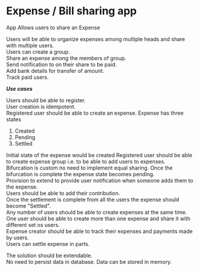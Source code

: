 # Expense / Bill sharing app
App Allows users to share an Expense

Users will be able to organize expenses among multiple heads and share with multiple users.  
Users can create a group.  
Share an expense among the members of group.  
Send notification to on their share to be paid.  
Add bank details for transfer of amount.  
Track paid users.  

**_Use cases_**  

Users should be able to register.  
User creation is idempotent.  
Registered user should be able to create an expense.
Expense has three states  

   1. Created
   2. Pending
   3. Settled
 
Initial state of the expense would be created
Registered user should be able to create expense group i.e. to be able to add users to expenses.
Bifurcation is custom no need to implement equal sharing.
Once the bifurcation is complete the expense state becomes pending.     
Provision to extend to provide user notification when someone adds them to the expense.  
Users should be able to add their contribution.  
Once the settlement is complete from all the users the expense should become "Settled".    
Any number of users should be able to create expenses at the same time.  
One user should be able to create more than one expense and share it with different set os users.  
Expense creator should be able to track their expenses and payments made by users.  
Users can settle expense in parts.  

The solution should be extendable.  
No need to persist data in database. Data can be stored in memory.  


